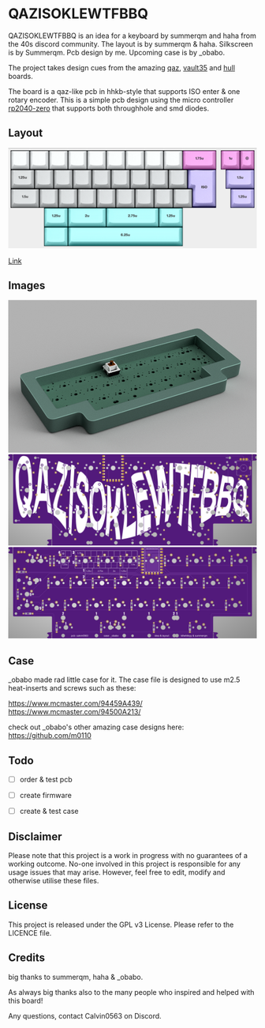 # QAZISOKLEWTFBBQ

QAZISOKLEWTFBBQ is an idea for a keyboard by summerqm and haha from the 40s discord community. The layout is by summerqm & haha. Silkscreen is by Summerqm. Pcb design by me. Upcoming case is by _obabo.

The project takes design cues from the amazing [qaz](https://cbkbd.bigcartel.com/product/qaz), [vault35](https://mechvault.net/products/vault-35-mini-keyboard) and [hull](https://trashman.wiki/en/cases/hull) boards.

The board is a qaz-like pcb in hhkb-style that supports ISO enter & one rotary encoder. This is a simple pcb design using the micro controller [rp2040-zero](https://www.waveshare.com/rp2040-zero.htm) that supports both throughhole and smd diodes.

## Layout

![](https://github.com/calvin-mcd/QAZISOKLEWTFBBQ/blob/main/Images/KLE.png)

[Link](http://www.keyboard-layout-editor.com/#/gists/4e032fd765729241acc9e978638f968c)

## Images
![](https://github.com/calvin-mcd/QAZISOKLEWTFBBQ/blob/main/Images/case.png)
![](https://github.com/calvin-mcd/QAZISOKLEWTFBBQ/blob/main/Images/pcb_top.png)
![](https://github.com/calvin-mcd/QAZISOKLEWTFBBQ/blob/main/Images/pcb_bottom.png)

## Case

_obabo made rad little case for it. The case file is designed to use m2.5 heat-inserts and screws such as these:

https://www.mcmaster.com/94459A439/
https://www.mcmaster.com/94500A213/

check out _obabo's other amazing case designs here: https://github.com/m0110
  
## Todo

- [ ] order & test pcb
- [ ] create firmware
- [ ] create & test case


## Disclaimer

Please note that this project is a work in progress with no guarantees of a working outcome. No-one involved in this project is responsible for any usage issues that may arise. However, feel free to edit, modify and otherwise utilise these files.

## License

This project is released under the GPL v3 License. Please refer to the LICENCE file.

## Credits

big thanks to summerqm, haha & _obabo.

As always big thanks also to the many people who inspired and helped with this board!

Any questions, contact Calvin0563 on Discord. 